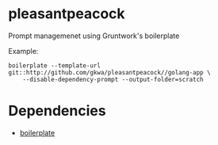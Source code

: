 # pleasantpeacock

Prompt managemenet using Gruntwork's boilerplate

Example:

```
boilerplate --template-url git::http://github.com/gkwa/pleasantpeacock//golang-app \
    --disable-dependency-prompt --output-folder=scratch
```


# Dependencies

- [boilerplate](https://github.com/gruntwork-io/boilerplate?tab=readme-ov-file#boilerplate)
